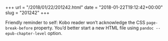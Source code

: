+++
url = "/2018/01/22/201242.html"
date = "2018-01-22T19:12:42+00:00"
slug = "201242"
+++

Friendly reminder to self: Kobo reader won’t acknowledge the CSS `page-break-before` property. You’d better start a new HTML file using `pandoc --epub-chapter-level` option.

